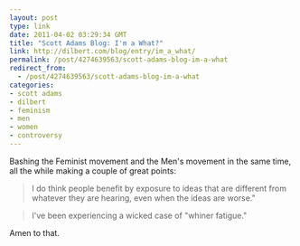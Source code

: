 ```yaml
---
layout: post
type: link
date: 2011-04-02 03:29:34 GMT
title: "Scott Adams Blog: I'm a What?"
link: http://dilbert.com/blog/entry/im_a_what/
permalink: /post/4274639563/scott-adams-blog-im-a-what
redirect_from: 
  - /post/4274639563/scott-adams-blog-im-a-what
categories:
- scott adams
- dilbert
- feminism
- men
- women
- controversy
---
```

Bashing the Feminist movement and the Men's movement in the same time, all the while making a couple of great points:

<blockquote>I do think people benefit by exposure to ideas that are different from whatever they are hearing, even when the ideas are worse."</blockquote>
<blockquote>I've been experiencing a wicked case of "whiner fatigue."</blockquote>
Amen to that.